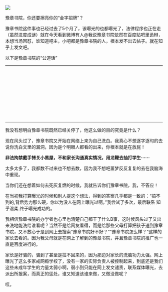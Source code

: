 <p><img src="https://github.com/ZjzMisaka/iaders/tree/master/img/2019/11/33f3e-006NiMVzly1fqbdj8vl4mj30p00e2dzd.jpg"></p>
<div class="preface">豫章书院，你还要擦亮你的“金字招牌”？</div>
<p><span id="more-8631"></span></p>
<div class="WB_editor_iframe">
<p>​​​豫章书院这件事也已经过去了5个月了，该曝光的也都曝光了，法律程序也正在走（虽然进度成谜）就在今天看到微博有人@我说豫章书院依然在百度贴吧里诡辩，本想当场回怼，谁知道吧主，小吧都是豫章书院的人，根本发不出去帖子。就在知乎上发文吧。</p>
<p>以下是豫章书院的“公道话”</p>
<hr>
<p>​</p>
<p class="picbox"><img src="https://github.com/ZjzMisaka/iaders/tree/master/img/2019/11/20191104185159-50caa.jpeg" alt="" data-origin-src="https://pic3.zhimg.com/v2-561a5902cb5f1a193f90538189121b17_b.jpg"></p>
<p>​</p>
<p class="picbox"><img src="https://github.com/ZjzMisaka/iaders/tree/master/img/2019/11/20191104185204-8a4ad.jpeg" alt="" data-origin-src="https://pic2.zhimg.com/v2-9a4f2abde0bc1314e589218e0046be53_b.jpg"></p>
<p>​</p>
<p class="picbox"><img src="https://github.com/ZjzMisaka/iaders/tree/master/img/2019/11/20191104185205-22b74.jpeg" alt="" data-origin-src="https://pic4.zhimg.com/v2-46535abbbe0aba94caf1320fb54b6031_b.jpg"></p>
<p>​</p>
<hr>
<p>我没有想明白豫章书院既然已经关停了，他这么做的目的究竟是什么？</p>
<p>现在风头过了，豫章书院又开始在网络上来为自己洗白。我真心不想逐字逐句的去说你洗白文里的漏洞，因为是个明眼人都看的出来，你根本就是在放屁！</p>
<p><b>非法拘禁戴手铐关小黑屋，不和家长沟通真实情况，用龙鞭去抽打学生······</b></p>
<p>太多太多了，我都数不过来也不想去数，因为我不想吧噩梦反反复复的去在我脑海中重现。</p>
<p>当你们还在想着如何去死灰复燃的时候，我就告诉你们豫章书院，我，不答应！</p>
<p>在当初我打算曝光的时候和别人提这个想法，得到的答案几乎都是一致的：“搞不到的,背后势力那么硬，你以为没人在网上曝光过啊。”我尝试了多次，最后联系 知乎温柔 终于曝光成功的。</p>
<p>我相信豫章书院的办学者也心里也清楚自己都干了什么B事，这时候风头过了又出来洗地能洗给谁看呢？当然不是给网友看得，而是给那些父母打算把孩子送到豫章书院，又不放心于是到网上去搜索“豫章书院好不好？”“豫章书院怎么样？”这样的家长去看的。因为我父母就是在网上了解到的豫章书院，并且豫章书院的推广也一直是百度进行的。</p>
<p>家长是好骗的，骗到了甚至是拉不回来的，因为那边对家长的洗脑功力太强。网上曝光了这么多家戒网瘾学校了，没有一家的实际负责人被控制起来，到底还是我们这些未成年学生的力量太弱小啊，弱小到只能在网上发文谴责，联系媒体曝光，去派出所报案，而真正的惩处，谁又知道该谁来做，又做没做呢？</p>
<p>哎。​​​​</p>